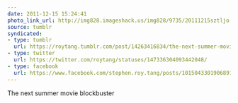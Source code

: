 ```yaml
---
date: 2011-12-15 15:24:41
photo_link_url: http://img828.imageshack.us/img828/9735/20111215sztljo.png
source: tumblr
syndicated:
- type: tumblr
  url: https://roytang.tumblr.com/post/14263416834/the-next-summer-movie-blockbuster
- type: twitter
  url: https://twitter.com/roytang/statuses/147336304093442048/
- type: facebook
  url: https://www.facebook.com/stephen.roy.tang/posts/10150433019068912
---
```


<p>The next summer movie blockbuster</p>